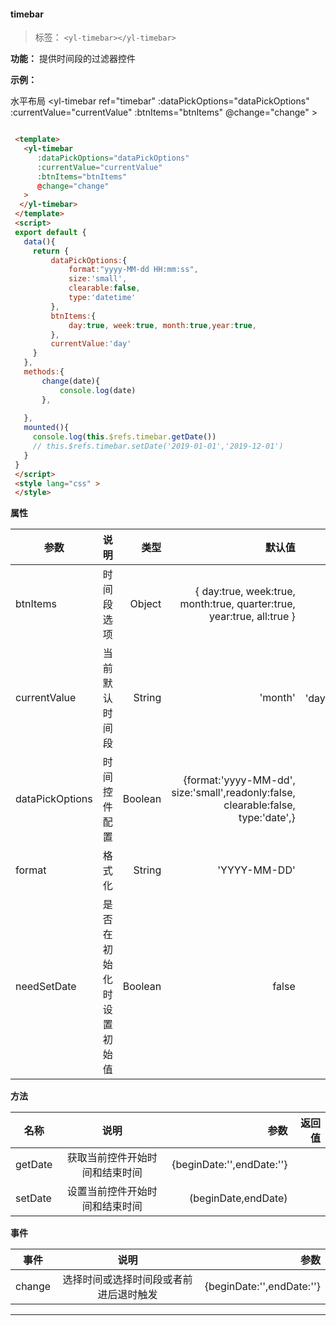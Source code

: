 
  #### timebar

  > 标签： `<yl-timebar></yl-timebar>` 


  **功能：** 提供时间段的过滤器控件

  **示例：**

  水平布局
  <yl-timebar 
        ref="timebar"
        :dataPickOptions="dataPickOptions"
        :currentValue="currentValue"
        :btnItems="btnItems"
        @change="change"
     >
    </yl-timebar>


  ```html

   <template>
     <yl-timebar 
        :dataPickOptions="dataPickOptions"
        :currentValue="currentValue"
        :btnItems="btnItems"
        @change="change"
     >
    </yl-timebar>
   </template>
   <script>
   export default {
     data(){
       return {
           dataPickOptions:{
               format:"yyyy-MM-dd HH:mm:ss",
               size:'small',
               clearable:false,
               type:'datetime'
           },
           btnItems:{
               day:true, week:true, month:true,year:true,
           },
           currentValue:'day'
       }
     },
     methods:{
         change(date){
             console.log(date)
         },
         
     },
     mounted(){
       console.log(this.$refs.timebar.getDate())
       // this.$refs.timebar.setDate('2019-01-01','2019-12-01')
     }
   }
   </script>
   <style lang="css" >
   </style>

  ```

  **属性**

  | 参数        | 说明           |类型   |默认值|可选值|
  | ------------- |:-------------:| -----:|---:|---:|
  | btnItems| 时间段选项 | Object|{ day:true, week:true, month:true, quarter:true, year:true, all:true } ||
  | currentValue| 当前默认时间段 | String|'month' |'day'、'week'、'month'、'quarter'、'year'、'all'|
  | dataPickOptions| 时间控件配置 | Boolean|{format:'yyyy-MM-dd', size:'small',readonly:false, clearable:false, type:'date',} |false/true|
  | format| 格式化 | String|'YYYY-MM-DD' ||
  | needSetDate| 是否在初始化时设置初始值 | Boolean|false |false/true|

 **方法**

  | 名称        | 说明           |参数   |返回值|
  | ------------- |:-------------:| -----:|---:|
  | getDate| 获取当前控件开始时间和结束时间 | {beginDate:'',endDate:''}|
  | setDate| 设置当前控件开始时间和结束时间 | (beginDate,endDate)||

 **事件**

| 事件        | 说明           |参数   |
| ------------- |:-------------:| -----:|
| change| 选择时间或选择时间段或者前进后退时触发 | {beginDate:'',endDate:''}|

---
